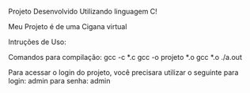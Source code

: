 Projeto Desenvolvido Utilizando linguagem C!

Meu Projeto é de uma Cigana virtual

Intruções de Uso:

Comandos para compilação:
gcc -c *.c
gcc -o projeto *.o
gcc *.o
./a.out

Para acessar o login do projeto, você precisara utilizar o seguinte
para login: admin
para senha: admin

